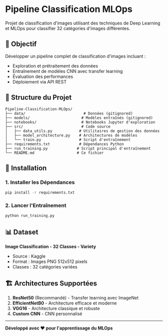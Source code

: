 # Pipeline Classification MLOps

Projet de classification d'images utilisant des techniques de Deep Learning et MLOps pour classifier 32 catégories d'images différentes.

## 🎯 Objectif

Développer un pipeline complet de classification d'images incluant :
- Exploration et prétraitement des données
- Entraînement de modèles CNN avec transfer learning
- Évaluation des performances
- Déploiement via API REST

## 📁 Structure du Projet

```
Pipeline-Classification-MLOps/
├── data/                          # Données (gitignored)
├── models/                       # Modèles entraînés (gitignored)
├── notebooks/                    # Notebooks Jupyter d'exploration
├── src/                          # Code source
│   ├── data_utils.py            # Utilitaires de gestion des données
│   ├── model_architecture.py    # Architectures de modèles
│   └── train.py                 # Script d'entraînement
├── requirements.txt             # Dépendances Python
├── run_training.py             # Script principal d'entraînement
└── README.md                   # Ce fichier
```

## 🚀 Installation

### 1. Installer les Dépendances

```bash
pip install -r requirements.txt
```

### 2. Lancer l'Entraînement

```bash
python run_training.py
```

## 📊 Dataset

**Image Classification - 32 Classes - Variety**
- Source : Kaggle
- Format : Images PNG 512x512 pixels
- Classes : 32 catégories variées

## 🏗️ Architectures Supportées

1. **ResNet50** (Recommandé) - Transfer learning avec ImageNet
2. **EfficientNetB0** - Architecture efficace et moderne
3. **VGG16** - Architecture classique et robuste
4. **Custom CNN** - CNN personnalisé

---

**Développé avec ❤️ pour l'apprentissage du MLOps**

